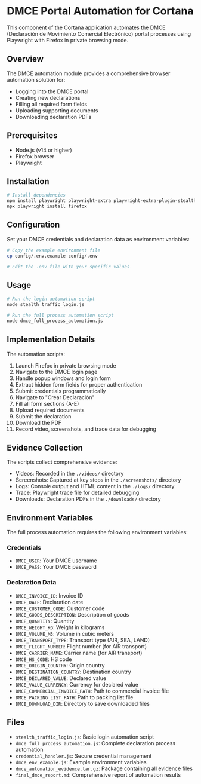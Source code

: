 # DMCE Portal Automation for Cortana

This component of the Cortana application automates the DMCE (Declaración de Movimiento Comercial Electrónico) portal processes using Playwright with Firefox in private browsing mode.

## Overview

The DMCE automation module provides a comprehensive browser automation solution for:
- Logging into the DMCE portal
- Creating new declarations
- Filling all required form fields
- Uploading supporting documents
- Downloading declaration PDFs

## Prerequisites

- Node.js (v14 or higher)
- Firefox browser
- Playwright

## Installation

```bash
# Install dependencies
npm install playwright playwright-extra playwright-extra-plugin-stealth
npx playwright install firefox
```

## Configuration

Set your DMCE credentials and declaration data as environment variables:

```bash
# Copy the example environment file
cp config/.env.example config/.env

# Edit the .env file with your specific values
```

## Usage

```bash
# Run the login automation script
node stealth_traffic_login.js

# Run the full process automation script
node dmce_full_process_automation.js
```

## Implementation Details

The automation scripts:
1. Launch Firefox in private browsing mode
2. Navigate to the DMCE login page
3. Handle popup windows and login form
4. Extract hidden form fields for proper authentication
5. Submit credentials programmatically
6. Navigate to "Crear Declaración"
7. Fill all form sections (A-E)
8. Upload required documents
9. Submit the declaration
10. Download the PDF
11. Record video, screenshots, and trace data for debugging

## Evidence Collection

The scripts collect comprehensive evidence:
- Videos: Recorded in the `./videos/` directory
- Screenshots: Captured at key steps in the `./screenshots/` directory
- Logs: Console output and HTML content in the `./logs/` directory
- Trace: Playwright trace file for detailed debugging
- Downloads: Declaration PDFs in the `./downloads/` directory

## Environment Variables

The full process automation requires the following environment variables:

### Credentials
- `DMCE_USER`: Your DMCE username
- `DMCE_PASS`: Your DMCE password

### Declaration Data
- `DMCE_INVOICE_ID`: Invoice ID
- `DMCE_DATE`: Declaration date
- `DMCE_CUSTOMER_CODE`: Customer code
- `DMCE_GOODS_DESCRIPTION`: Description of goods
- `DMCE_QUANTITY`: Quantity
- `DMCE_WEIGHT_KG`: Weight in kilograms
- `DMCE_VOLUME_M3`: Volume in cubic meters
- `DMCE_TRANSPORT_TYPE`: Transport type (AIR, SEA, LAND)
- `DMCE_FLIGHT_NUMBER`: Flight number (for AIR transport)
- `DMCE_CARRIER_NAME`: Carrier name (for AIR transport)
- `DMCE_HS_CODE`: HS code
- `DMCE_ORIGIN_COUNTRY`: Origin country
- `DMCE_DESTINATION_COUNTRY`: Destination country
- `DMCE_DECLARED_VALUE`: Declared value
- `DMCE_VALUE_CURRENCY`: Currency for declared value
- `DMCE_COMMERCIAL_INVOICE_PATH`: Path to commercial invoice file
- `DMCE_PACKING_LIST_PATH`: Path to packing list file
- `DMCE_DOWNLOAD_DIR`: Directory to save downloaded files

## Files

- `stealth_traffic_login.js`: Basic login automation script
- `dmce_full_process_automation.js`: Complete declaration process automation
- `credential_handler.js`: Secure credential management
- `dmce_env_example.js`: Example environment variables
- `dmce_automation_evidence.tar.gz`: Package containing all evidence files
- `final_dmce_report.md`: Comprehensive report of automation results
